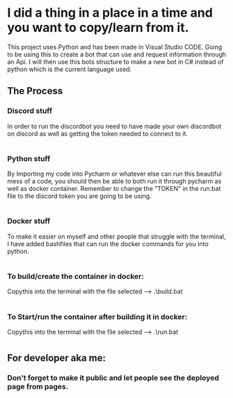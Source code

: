 # I did a thing in a place in a time and you want to copy/learn from it.

This project uses Python and has been made in Visual Studio CODE. Going to be using this to create a bot that can use and request information through an Api. I will then use this bots structure to make a new bot in C# instead of python which is the current language used.

## The Process


### Discord stuff
In order to run the discordbot you need to have made your own discordbot on discord as well as getting the token needed to connect to it.

#

### Python stuff

By Importing my code into Pycharm or whatever else can run this beautiful mess of a code, you should then be able to both run it through pycharm as well as docker container.
Remember to change the "TOKEN" in the run.bat file to the discord token you are going to be using.

#

### Docker stuff

To make it easier on myself and other people that struggle with the terminal, I have added bashfiles that can run the docker commands for you into python.

#

### To build/create the container in docker:
Copythis into the terminal with the file selected -->  .\build.bat

#

### To Start/run the container after building it in docker:

Copythis into the terminal with the file selected -->  .\run.bat



#
#
## For developer aka me:
### Don't forget to make it public and let people see the deployed page from pages.
